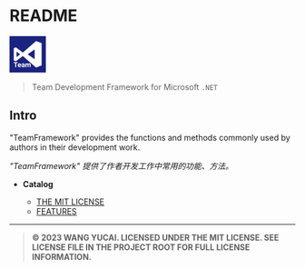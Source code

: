 # README

![tfx](./assets/tfx.png)

> Team Development Framework for Microsoft `.NET`

## Intro

"TeamFramework" provides the functions and methods commonly used by authors in their development work.

*"TeamFramework" 提供了作者开发工作中常用的功能、方法。*

- **Catalog**

  - [THE MIT LICENSE](LICENSE.md#the-mit-license)
  - [FEATURES](docs/feature-description.md#features)

----



>   **© 2023 WANG YUCAI. LICENSED UNDER THE MIT LICENSE. SEE LICENSE FILE IN THE PROJECT ROOT FOR FULL LICENSE INFORMATION.**